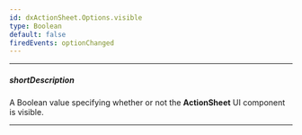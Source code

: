 ```yaml
---
id: dxActionSheet.Options.visible
type: Boolean
default: false
firedEvents: optionChanged
---
```

---
##### shortDescription
A Boolean value specifying whether or not the **ActionSheet** UI component is visible.

---
